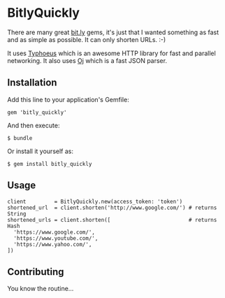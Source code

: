 # BitlyQuickly

There are many great [bit.ly](https://bitly.com/) gems, it's just that I wanted something as fast and as simple as possible.
It can only shorten URLs. :-)

It uses [Typhoeus](https://github.com/typhoeus/typhoeus) which is an awesome HTTP library for fast
and parallel networking. It also uses [Oj](https://github.com/ohler55/oj) which is a fast JSON parser.

## Installation

Add this line to your application's Gemfile:

    gem 'bitly_quickly'

And then execute:

    $ bundle

Or install it yourself as:

    $ gem install bitly_quickly

## Usage

    client         = BitlyQuickly.new(access_token: 'token')
    shortened_url  = client.shorten('http://www.google.com/') # returns String
    shortened_urls = client.shorten([                         # returns Hash
      'https://www.google.com/',
      'https://www.youtube.com/',
      'https://www.yahoo.com/',
    ])

## Contributing

You know the routine…
